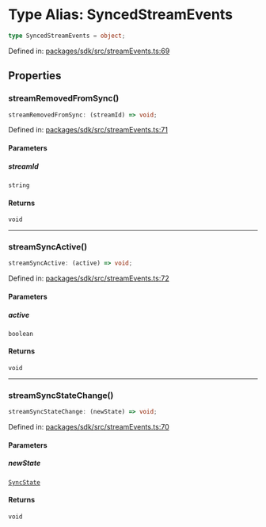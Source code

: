 # Type Alias: SyncedStreamEvents

```ts
type SyncedStreamEvents = object;
```

Defined in: [packages/sdk/src/streamEvents.ts:69](https://github.com/towns-protocol/towns/blob/0db1fd0ac7258e8db8cedfb6183e8eade8284fa1/packages/sdk/src/streamEvents.ts#L69)

## Properties

### streamRemovedFromSync()

```ts
streamRemovedFromSync: (streamId) => void;
```

Defined in: [packages/sdk/src/streamEvents.ts:71](https://github.com/towns-protocol/towns/blob/0db1fd0ac7258e8db8cedfb6183e8eade8284fa1/packages/sdk/src/streamEvents.ts#L71)

#### Parameters

##### streamId

`string`

#### Returns

`void`

***

### streamSyncActive()

```ts
streamSyncActive: (active) => void;
```

Defined in: [packages/sdk/src/streamEvents.ts:72](https://github.com/towns-protocol/towns/blob/0db1fd0ac7258e8db8cedfb6183e8eade8284fa1/packages/sdk/src/streamEvents.ts#L72)

#### Parameters

##### active

`boolean`

#### Returns

`void`

***

### streamSyncStateChange()

```ts
streamSyncStateChange: (newState) => void;
```

Defined in: [packages/sdk/src/streamEvents.ts:70](https://github.com/towns-protocol/towns/blob/0db1fd0ac7258e8db8cedfb6183e8eade8284fa1/packages/sdk/src/streamEvents.ts#L70)

#### Parameters

##### newState

[`SyncState`](../enumerations/SyncState.md)

#### Returns

`void`

